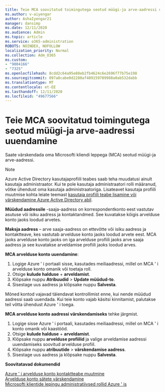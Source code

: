 ```yaml
---
title: Teie MCA soovitatud toimingutega seotud müügi-ja arve-aadressi uuendamine
ms.author: v-aiyengar
author: AshaIyengar21
manager: dansimp
ms.date: 12/11/2020
ms.audience: Admin
ms.topic: article
ms.service: o365-administration
ROBOTS: NOINDEX, NOFOLLOW
localization_priority: Normal
ms.collection: Adm_O365
ms.custom:
- "9004166"
- "7325"
ms.openlocfilehash: 8cdd2c64a95e88eb2fb4624c6e2696f77b75e198
ms.sourcegitcommit: 097a8cabe0d2280af489159789988a0ab532dabb
ms.translationtype: MT
ms.contentlocale: et-EE
ms.lasthandoff: 12/11/2020
ms.locfileid: "49677566"
---
```

# <a name="update-sold-to-and-bill-to-address-associated-to-your-mca---recommended-steps"></a>Teie MCA soovitatud toimingutega seotud müügi-ja arve-aadressi uuendamine

Saate värskendada oma Microsofti kliendi leppega (MCA) seotud müügi-ja arve-aadressi. 

> [!NOTE]
> Azure Active Directory kasutajaprofiili teabes saab teha muudatusi ainult kasutaja administraator. Kui te pole kasutaja administraatori rolli määranud, võtke ühendust oma kasutaja administraatoriga. Lisateavet kasutaja profiili muutmise kohta leiate teemast [kasutaja profiili teabe lisamine või värskendamine Azure Active Directory abil](https://docs.microsoft.com/azure/active-directory/fundamentals/active-directory-users-profile-azure-portal).

**Müüdud aadressile** -saaja-aadress on korrespondentkonto eest vastutav asutuse või isiku aadress ja kontaktandmed. See kuvatakse kõigis arvelduse konto jaoks loodud arvetes.

**Maksja aadress** – arve saaja-aadress on ettevõtte või isiku aadress ja kontaktteave, kes vastutab arvelduse konto jaoks loodud arvete eest. MCA jaoks arvelduse konto jaoks on iga arvelduse profiili jaoks arve saaja aadress ja see kuvatakse arveldamise profiili jaoks loodud arves.

**MCA arvelduse konto uuendamine**:

1. Logige Azure ' i portaali sisse, kasutades meiliaadressi, millel on MCA ' i arvelduse konto omanik või toetaja roll.
1. Otsige **kulude halduse**  +  **arveldamist**.
1. Klõpsake nuppu **Atribuudid**  >  **Update müüdud-to**.
1. Sisestage uus aadress ja klõpsake nuppu **Salvesta**.

Mõned kontod vajavad täiendavat kontrollimist enne, kui nende müüdud aadressi saab uuendada. Kui teie konto vajab käsitsi kinnitamist, palutakse teil võtta ühendust Azure ' i toega.

**MCA arvelduse konto aadressi värskendamiseks** tehke järgmist. 

1. Logige sisse Azure ' i portaali, kasutades meiliaadressi, millel on MCA ' i konto omanik või kaastööd.
1. Otsige **kulude halduse**  +  **arveldamist**.
1. Klõpsake nuppu **arvelduse profiilid** ja valige arveldamise aadressi uuendamiseks soovitud arvelduse profiil.
1. Klõpsake nuppu **atribuutide**  >  **värskendamise aadress**.
1. Sisestage uus aadress ja klõpsake nuppu **Salvesta**.

**Soovitatavad dokumendid**

[Azure ' i arvelduse konto kontaktteabe muutmine](https://docs.microsoft.com/azure/cost-management-billing/manage/change-azure-account-profile)   
[Arvelduse konto sätete värskendamine](https://docs.microsoft.com/microsoft-store/update-microsoft-store-for-business-account-settings)  
[Microsofti klientide lepingu administratiivsed rollid Azure ' is](https://docs.microsoft.com/azure/cost-management-billing/manage/understand-mca-roles)